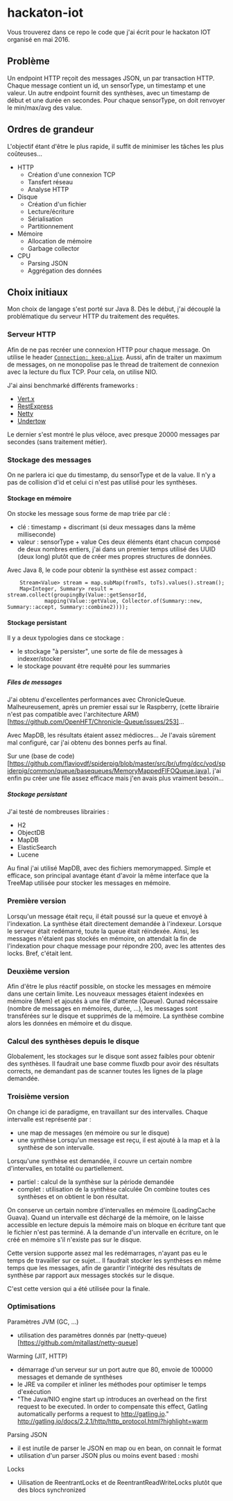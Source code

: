 # hackaton-iot

Vous trouverez dans ce repo le code que j'ai écrit pour le hackaton IOT organisé en mai 2016.

## Problème

Un endpoint HTTP reçoit des messages JSON, un par transaction HTTP. Chaque message contient un id, un sensorType, un timestamp et une valeur.
Un autre endpoint fournit des synthèses, avec un timestamp de début et une durée en secondes. Pour chaque sensorType, on doit renvoyer le min/max/avg des value.

## Ordres de grandeur

L'objectif étant d'être le plus rapide, il suffit de minimiser les tâches les plus coûteuses...

 - HTTP
   - Création d'une connexion TCP
   - Tansfert réseau
   - Analyse HTTP
 - Disque
   - Création d'un fichier
   - Lecture/écriture
   - Sérialisation
   - Partitionnement
 - Mémoire
   - Allocation de mémoire
   - Garbage collector
 - CPU
   - Parsing JSON
   - Aggrégation des données

## Choix initiaux

Mon choix de langage s'est porté sur Java 8.
Dès le début, j'ai découplé la problématique du serveur HTTP du traitement des requêtes.

### Serveur HTTP

Afin de ne pas recréer une connexion HTTP pour chaque message. On utilise le header [`Connection: keep-alive`](https://en.wikipedia.org/wiki/HTTP_persistent_connection).
Aussi, afin de traiter un maximum de messages, on ne monopolise pas le thread de traitement de connexion avec la lecture du flux TCP. Pour cela, on utilise NIO.

J'ai ainsi benchmarké différents frameworks :
  - [Vert.x](https://github.com/glandais/hackaton-iot/blob/2d180877a35b7beb7fb9e282c278bf52a70c7dd7/hackaton-glandais-server/src/main/java/com/capgemini/csd/hackaton/server/ServerVertx.java)
  - [RestExpress](https://github.com/glandais/hackaton-iot/blob/2d180877a35b7beb7fb9e282c278bf52a70c7dd7/hackaton-glandais-server-restexpress/src/main/java/com/capgemini/csd/hackaton/server/ServerRestExpress.java)
  - [Netty](https://github.com/glandais/hackaton-iot/blob/master/src/main/java/com/capgemini/csd/hackaton/server/ServerNetty.java)
  - [Undertow](https://github.com/glandais/hackaton-iot/blob/master/src/main/java/com/capgemini/csd/hackaton/server/ServerUndertow.java)

Le dernier s'est montré le plus véloce, avec presque 20000 messages par secondes (sans traitement métier).

### Stockage des messages

On ne parlera ici que du timestamp, du sensorType et de la value. Il n'y a pas de collision d'id et celui ci n'est pas utilisé pour les synthèses.

#### Stockage en mémoire

On stocke les message sous forme de map triée par clé :
 - clé : timestamp + discrimant (si deux messages dans la même milliseconde)
 - valeur : sensorType + value
Ces deux éléments étant chacun composé de deux nombres entiers, j'ai dans un premier temps utilisé des UUID (deux long) plutôt que de créer mes propres structures de données.

Avec Java 8, le code pour obtenir la synthèse est assez compact :

```
	Stream<Value> stream = map.subMap(fromTs, toTs).values().stream();
	Map<Integer, Summary> result = stream.collect(groupingBy(Value::getSensorId,
			mapping(Value::getValue, Collector.of(Summary::new, Summary::accept, Summary::combine2))));
```

#### Stockage persistant

Il y a deux typologies dans ce stockage :
 - le stockage "à persister", une sorte de file de messages à indexer/stocker
 - le stockage pouvant être requêté pour les summaries

##### Files de messages

J'ai obtenu d'excellentes performances avec ChronicleQueue. Malheureusement, après un premier essai sur le Raspberry, (cette librairie n'est pas compatible avec l'architecture ARM)[https://github.com/OpenHFT/Chronicle-Queue/issues/253]...

Avec MapDB, les résultats étaient assez médiocres... Je l'avais sûrement mal configuré, car j'ai obtenu des bonnes perfs au final.

Sur une (base de code)[https://github.com/flaviovdf/spiderpig/blob/master/src/br/ufmg/dcc/vod/spiderpig/common/queue/basequeues/MemoryMappedFIFOQueue.java], j'ai enfin pu créer une file assez efficace mais j'en avais plus vraiment besoin...

##### Stockage persistant

J'ai testé de nombreuses librairies :
  - H2
  - ObjectDB
  - MapDB
  - ElasticSearch
  - Lucene

Au final j'ai utilisé MapDB, avec des fichiers memorymapped. Simple et efficace, son principal avantage étant d'avoir la même interface que la TreeMap utilisée pour stocker les messages en mémoire.

### Première version

Lorsqu'un message était reçu, il était poussé sur la queue et envoyé à l'indexation. La synthèse était directement demandée à l'indexeur.
Lorsque le serveur était redémarré, toute la queue était réindexée.
Ainsi, les messages n'étaient pas stockés en mémoire, on attendait la fin de l'indexation pour chaque message pour répondre 200, avec les attentes des locks.
Bref, c'était lent.

### Deuxième version

Afin d'être le plus réactif possible, on stocke les messages en mémoire dans une certain limite.
Les nouveaux messages étaient indexées en mémoire (Mem) et ajoutés à une file d'attente (Queue).
Qunad nécessaire (nombre de messages en mémoires, durée, ...), les messages sont transférées sur le disque et supprimés de la mémoire.
La synthèse combine alors les données en mémoire et du disque.

### Calcul des synthèses depuis le disque

Globalement, les stockages sur le disque sont assez faibles pour obtenir des synthèses. Il faudrait une base comme fluxdb pour avoir des résultats corrects, ne demandant pas de scanner toutes les lignes de la plage demandée.

### Troisième version

On change ici de paradigme, en travaillant sur des intervalles.
Chaque intervalle est représenté par :
 - une map de messages (en mémoire ou sur le disque)
 - une synthèse
Lorsqu'un message est reçu, il est ajouté à la map et à la synthèse de son intervalle.

Lorsqu'une synthèse est demandée, il couvre un certain nombre d'intervalles, en totalité ou partiellement.
 - partiel : calcul de la synthèse sur la période demandée
 - complet : utilisation de la synthèse calculée
On combine toutes ces synthèses et on obtient le bon résultat.

On conserve un certain nombre d'intervalles en mémoire (LoadingCache Guava). Quand un intervalle est déchargé de la mémoire, on le laisse accessible en lecture depuis la mémoire mais on bloque en écriture tant que le fichier n'est pas terminé.
A la demande d'un intervalle en écriture, on le créé en mémoire s'il n'existe pas sur le disque.

Cette version supporte assez mal les redémarrages, n'ayant pas eu le temps de travailler sur ce sujet... Il faudrait stocker les synthèses en même temps que les messages, afin de garantir l'intégrité des résultats de synthèse par rapport aux messages stockés sur le disque.

C'est cette version qui a été utilisée pour la finale.

### Optimisations

Paramètres JVM (GC, ...)
 - utilisation des paramètres donnés par (netty-queue)[https://github.com/mitallast/netty-queue]

Warming (JIT, HTTP)
 - démarrage d'un serveur sur un port autre que 80, envoie de 100000 messages et demande de synthèses
 - le JRE va compiler et inliner les méthodes pour optimiser le temps d'exécution
 - "The Java/NIO engine start up introduces an overhead on the first request to be executed. In order to compensate this effect, Gatling automatically performs a request to http://gatling.io." http://gatling.io/docs/2.2.1/http/http_protocol.html?highlight=warm

Parsing JSON
 - il est inutile de parser le JSON en map ou en bean, on connait le format
 - utilisation d'un parser JSON plus ou moins event based : moshi

Locks
 - Uilisation de ReentrantLocks et de ReentrantReadWriteLocks plutôt que des blocs synchronized
